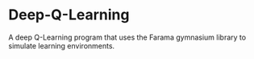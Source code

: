 # Deep-Q-Learning
A deep Q-Learning program that uses the Farama gymnasium library to simulate learning environments.
